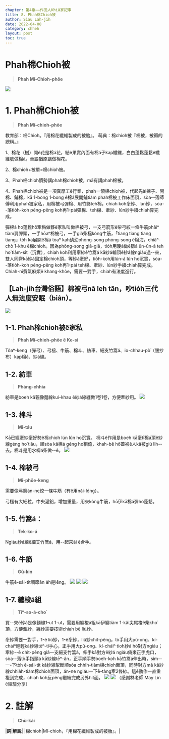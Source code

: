 ```yaml
---
chapter: 第4章——作田人Khiā家記事
title: 8. Phah棉Chioh被
author: Siau Lah-jih
date: 2022-04-08
category: chheh
layout: post
toc: true
---
```


# Phah棉Chioh被
> **Phah Mî-Chioh-phōe**

![](../too5/17/17-27-9拍棉被蔡滄龍.jpg)

# 1. Phah棉Chioh被
> **Phah Mî-chioh-phōe**

教育部：棉Chioh。『用棉花纖維製成的被胎』。
萌典：棉chioh被『棉被，被褥的總稱。』

1、棉花（樹）開ê花是棉á花，結ê果實內面有棉á子kap纖維，白白蓬鬆蓬鬆ê纖維號做棉á。華語猶原講做棉花。

2、棉chioh+被單=棉chioh被。

3、Phah棉chioh慣勢講phah棉chioh被，mā有講phah棉被。

4、Phah棉chioh被是一項真厚工ê行業，phah一領棉chioh被，代起先ài揀子、開棉、鋪棉，kā 1-bong 1-bong ê棉á展開鋪tiàm phah棉被工作床面頂，sòa--落師傅利用phah被家私，用棉被弓彈棉、用竹篩teh棉，chiah koh牽紗、lún紗，sòa--落tio̍h-koh péng-pêng koh再1-pái彈棉、teh棉、牽紗、lún紗手續chiah算完成。

彈棉á ho͘蓬鬆hō͘牽黏做夥ê家私叫做棉被弓，一支弓箭形ê柴弓絞一條牛筋phāiⁿ tiàm肩胛頭，一手hōaⁿ棉被弓，一手giâ柴槌kòng牛筋，「tiang tiang tiang tiang」to̍h kā展開ê棉á tōaⁿ kah幼幼phōng-song phōng-song ê棉海，chiâⁿ-chò 1-khu ê棉chioh。因為phōng-song giâ-giâ，tio̍h用篾á做ê篩á ûn-ûn-á teh  ho͘ tiâm-si̍t（沉實），chiah koh利用牽紗ê竹篙á kā紗á輪頂ê紗á線ngiáu過--來，雙人同齊kā紗á固定棉chioh頂，等紗á牽好，tio̍h-koh用lún-á lún ho͘沉實，sòa--落tio̍h-koh péng-pêng koh再1-pái teh棉、牽紗、lún紗手續chiah算完成。Chiah-nī費氣麻煩ê khang-khòe，需要一對手，chiah有法度進行。

## 【Lah-jih台灣俗語】棉被弓nā leh tân，吵tio̍h三代人無法度安眠（biân）。

![](../too5/17/17-27-1拍棉被.jpg)

## 1-1. Phah棉chioh被ê家私
> **Phah Mî-chioh-phōe ê Ke-si**

Tôaⁿ-keng（彈弓）、弓槌、牛筋、棉斗、紡車、細支竹篙á、io-chhau-pò͘（腰抄布）kap棉á、紗á線。

## 1-2. 紡車
> **Pháng-chhia**

紡車是boeh kā親像麵線kui-khau ê紗á線纏做1卷1卷，方便牽紗用。
![](../too5/17/17-27-2拍棉被.jpg)

## 1-3. 棉斗
> **Mî-táu**

Kā已經牽紗牽好勢ê棉chioh lún lún ho͘沉實。
棉斗ê作用是boeh kā牽tī棉á頂ê紗線géng ho͘ tiâu，順sòa kā棉á géng ho͘相倚，khah-bē hō͘蓋被ê人kā被giú li̍h--去。棉斗是用水柳á柴做--ê。
![](../too5/17/17-27-3拍棉被.jpg)

## 1-4. 棉被弓
> **Mî-phōe-keng**

需要像弓箭án-ne絞一條牛筋（有ê用năi-lóng）。

弓槌有大細粒，中央灌鉛，增加重量，用來kòng牛筋，hō͘伊kā棉á彈ho͘蓬鬆。
## 1-5. 竹篙á：
> **Tek-ko-á**

Ngiáu紗á線ê細支竹篙á，用--起來ài ē合手。

## 1-6. 牛筋
> **Gû-kin**

牛筋ē-sái-tit調節ân a̍h是lēng。
![](../too5/17/17-27-4拍棉被.jpg)
![](../too5/17/17-27-5拍棉被.jpg)
![](../too5/17/17-27-6拍棉被.jpg)

## 1-7. 纏梭á組
> **Tîⁿ-so-á-cho͘**

買--來ê紗á是像麵線1-ut 1-ut，需要用纏梭á組kā伊纏tiàm 1-kâi尖尾梭ê柴kho͘頂，方便牽紗，纏紗需要技術chiah bē liù紗。

牽紗需要一對手，1-ê liû紗，1-ê牽紗，liû紗chit-pêng，tò手用大pû-ong、kí-cháiⁿ輕輕kā紗線tēⁿ-tī手心，正手用大pû-ong、kí-cháiⁿ tioh紗á hō͘對方ngiáu；牽紗--ê chit-pêng giâ一支細支竹篙á，伸手kā對方ê紗á ngiáu倚來正手虎口，sòa--落tò手指頭á kā紗線tēⁿ-ân，正手順手勢boeh-koh kā竹篙á伸出時，sìm--一-下to̍h ē-sái-tit kā紗線掣斷順sòa chhi̍h-tiàm棉chioh面頂，同時對方mā kā紗線chhia̍h-tiàm棉chioh面頂，án-ne ngiáu一下ē-tàng牽2條紗。這ê動作一直重複到完成，chiah koh反pêng繼續完成另外hit面。
![](../too5/17/17-27-7拍棉被.jpg)
![](../too5/17/17-27-8拍棉被.jpg)
（感謝林老師 May Lin ê經驗分享）

# 2. 註解
> **Chù-kái**

|**詞**|**解說**|
|棉chioh|Mî-chioh，『用棉花纖維製成的被胎』。|